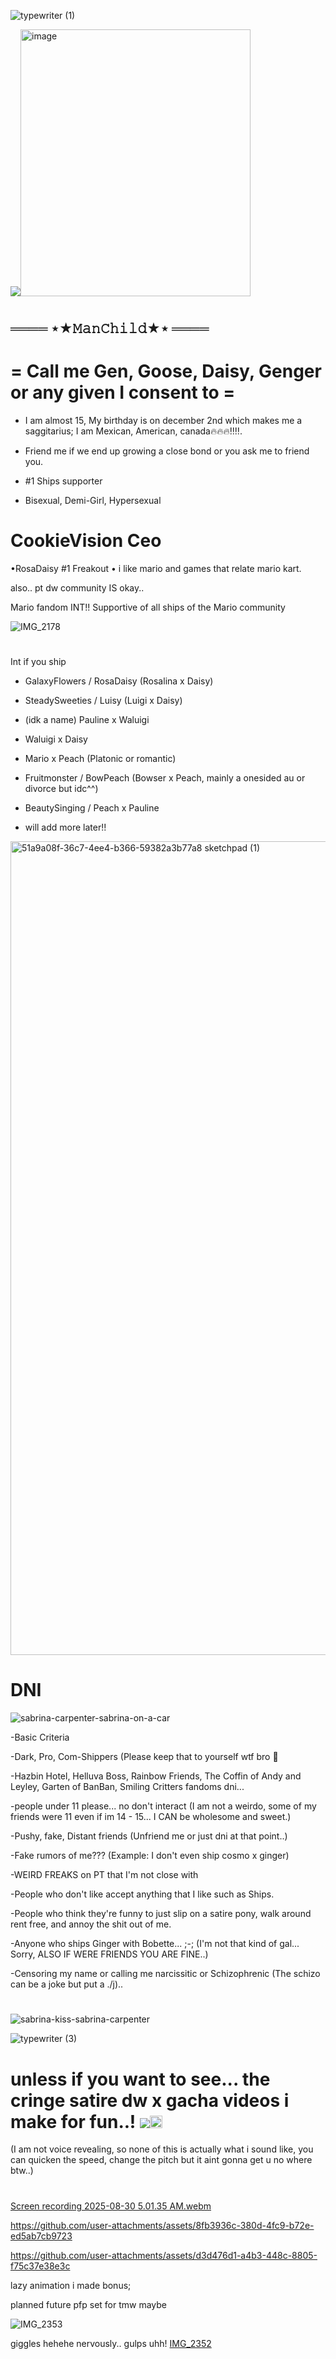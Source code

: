 ![typewriter (1)](https://github.com/user-attachments/assets/43589e55-5a6b-46c9-aa86-992ed2419c7f)

<img src="blob:https://tenor.com/2a6a2da9-bfba-4b08-868b-41bf2b50e98b"/><img width="368" height="427" alt="image" src="https://github.com/user-attachments/assets/d23a953e-28e8-4308-bf1c-d0d4f2c4811f" />
# 

## ════ ⋆★𝙼𝚊𝚗𝙲𝚑𝚒𝚕𝚍★⋆ ════

# **= Call me Gen, Goose, Daisy, Genger or any given I consent to =**

- I am almost 15, My birthday is on december 2nd which makes me a saggitarius; I am Mexican, American, canada🔥🔥🔥‼️‼️.
  
-  Friend me if we end up growing a close bond or you ask me to friend you.
  
-  #1 Ships supporter

-  Bisexual, Demi-Girl, Hypersexual


  #   **CookieVision Ceo**

•RosaDaisy #1 Freakout
• i like mario and games that relate mario kart.


also.. pt dw community IS okay..  


Mario fandom INT!! Supportive of all 
ships of the Mario community

![IMG_2178](https://github.com/user-attachments/assets/f23e10e4-548f-4b57-9dd1-658501b72522)
#

Int if you ship

- GalaxyFlowers / RosaDaisy (Rosalina x Daisy)
- SteadySweeties / Luisy (Luigi x Daisy)
- (idk a name) Pauline x Waluigi
- Waluigi x Daisy
- Mario x Peach (Platonic or romantic)
- Fruitmonster / BowPeach (Bowser x Peach, mainly a onesided au or divorce but idc^^)
- BeautySinging / Peach x Pauline

- will add more later!!









<img width="1414" height="1302" alt="51a9a08f-36c7-4ee4-b366-59382a3b77a8 sketchpad (1)" src="https://github.com/user-attachments/assets/1f8d90fa-b67e-477d-83af-9bc89efe6120" />


# 

# DNI
![sabrina-carpenter-sabrina-on-a-car](https://github.com/user-attachments/assets/adeb3d05-a98f-4850-9d22-d59e14d22182)



-Basic Criteria

-Dark, Pro, Com-Shippers (Please keep that to yourself wtf bro 🥹

-Hazbin Hotel, Helluva Boss, Rainbow Friends, The Coffin of Andy and Leyley, Garten of BanBan, Smiling Critters fandoms dni...

-people under 11 please... no don't interact (I am not a weirdo, some of my friends were 11 even if im 14 - 15... I CAN be wholesome and sweet.)

-Pushy, fake, Distant friends (Unfriend me or just dni at that point..)

-Fake rumors of me??? (Example: I don't even ship cosmo x ginger)

-WEIRD FREAKS on PT that I'm not close with

-People who don't like accept anything that I like such as Ships.

-People who think they're funny to just slip on a satire pony, walk around rent free, and annoy the shit out of me.

-Anyone who ships Ginger with Bobette... ;-; (I'm not that kind of gal... Sorry, ALSO IF WERE FRIENDS YOU ARE FINE..)

-Censoring my name or calling me narcissitic or Schizophrenic (The schizo can be a joke but put a ./j)..

 #

 ![sabrina-kiss-sabrina-carpenter](https://github.com/user-attachments/assets/2e9450bd-04b4-41c7-8830-f70ecf76e1f3)
 

![typewriter (3)](https://github.com/user-attachments/assets/ade2229a-8715-4fe4-a1f9-d35bea6b12a5)
#
# unless if you want to see... the cringe satire dw x gacha videos i make for fun..! <img src="https://supplies.ju.mp/assets/images/tiny1/5d28aa7a_original.gif?v=1c1ba870"/><img width="20" height="20" alt="image" src="https://github.com/user-attachments/assets/8e56accc-af88-4fd0-bb77-9790884ad4e3" />

(I am not voice revealing, so none of this is actually what i sound like, you can quicken the speed, change the pitch but it aint gonna get u no where btw..)
#

[Screen recording 2025-08-30 5.01.35 AM.webm](https://github.com/user-attachments/assets/4e67179b-7c9b-4770-abde-9b68ace66640)





https://github.com/user-attachments/assets/8fb3936c-380d-4fc9-b72e-ed5ab7cb9723




https://github.com/user-attachments/assets/d3d476d1-a4b3-448c-8805-f75c37e38e3c

lazy animation i made bonus;

planned future pfp set for tmw maybe

![IMG_2353](https://github.com/user-attachments/assets/2d7f67eb-aac5-4aae-8c73-ce44cde637c3)

giggles hehehe nervously.. gulps uhh!
[IMG_2352](https://github.com/user-attachments/assets/3d70670a-8959-4cf0-ae9d-18b254e1b987)

